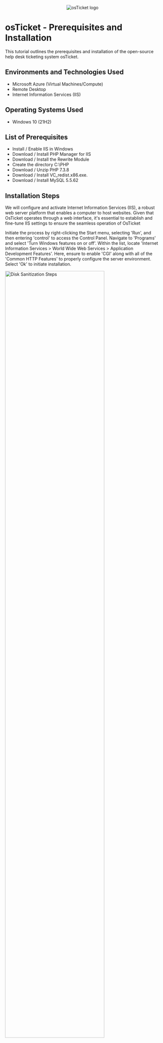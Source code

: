 <p align="center">
<img src="https://i.imgur.com/Clzj7Xs.png" alt="osTicket logo"/>
</p>

<h1>osTicket - Prerequisites and Installation</h1>
This tutorial outlines the prerequisites and installation of the open-source help desk ticketing system osTicket.<br />


<!---<h2>Video Demonstration</h2>

 ### [YouTube: How To Install osTicket with Prerequisites](https://www.youtube.com) --->

<h2>Environments and Technologies Used</h2>

- Microsoft Azure (Virtual Machines/Compute)
- Remote Desktop
- Internet Information Services (IIS)

<h2>Operating Systems Used </h2>

- Windows 10</b> (21H2)

<h2>List of Prerequisites</h2>

- Install / Enable IIS in Windows
- Download / Install PHP Manager for IIS
- Download / Install the Rewrite Module 
- Create the directory C:\PHP
- Download / Unzip PHP 7.3.8
- Download / Install VC_redist.x86.exe.
- Download / Install MySQL 5.5.62

<h2>Installation Steps</h2>

<p>
We will configure and activate Internet Information Services (IIS), a robust web server platform that enables a computer to host websites. Given that OsTicket operates through a web interface, it's essential to establish and fine-tune IIS settings to ensure the seamless operation of OsTicket<br/> 
 
Initiate the process by right-clicking the Start menu, selecting 'Run', and then entering 'control' to access the Control Panel. Navigate to 'Programs' and select 'Turn Windows features on or off'. Within the list, locate 'Internet Information Services > World Wide Web Services > Application Development Features'. Here, ensure to enable 'CGI' along with all of the 'Common HTTP Features' to properly configure the server environment. Select 'Ok' to initiate installation.
</p>
<p>
<img src="https://i.imgur.com/OxWAXSI.png" height="80%" width="80%" alt="Disk Sanitization Steps"/>
</p>
<br />

<p>
To verify the successful installation of IIS, open your web browser and enter '127.0.0.1' into the address bar. This IP address is known as the 'localhost' and is used to refer to the computer you're currently using. If IIS has been installed and configured correctly, you should be greeted with the default IIS welcome page. This step is crucial as it confirms that your system is properly set up to host web applications</p>
<p>
<img src="https://i.imgur.com/bn3eMwO.png" height="80%" width="80%" alt="Disk Sanitization Steps"/>
</p>
<br />

<p>
Proceed by Locating and downloading the 'PHP Manager for IIS' installer, specifically version 1.5.0 (PHPManagerForIIS_V1.5.0.msi). This tool is instrumental for seamlessly integrating PHP into your IIS environment, enabling dynamic content generation. Once downloaded, execute the installer to integrate PHP Manager into your IIS setup, thereby preparing your system for robust web development tasks involving PHP.</p>
<p>
<img src="https://i.imgur.com/BIBNx8G.png" height="80%" width="80%" alt="Disk Sanitization Steps"/>
</p>
<br />

<p>
From the Installation Files, download and install 'rewrite_amd64_en-US.msi' to enable URL rewriting, improving website navigation and SEO.</p>
<p>
<img src="https://i.imgur.com/MojMcEE.png" height="80%" width="80%" alt="Disk Sanitization Steps"/>
</p>
<br />

<p>
For optimal organization and accessibility, create a directory at C:\PHP to house PHP version 7.3.8. Specifically, use the non-thread safe version for Windows (php-7.3.8-nts-Win32-VC15-x86.zip) because when configuring PHP for use with IIS, the NTS version is preferred for its compatibility with FastCGI, improved performance, and more efficient resource management. This ensures that web applications run smoothly, with optimal response times and reliability. This dedicated folder streamlines PHP management and configuration within your environment</p>
<p>
<img src="https://i.imgur.com/0F9SS1a.png" height="80%" width="80%" alt="Disk Sanitization Steps"/>
</p>
<br />

<p>
Download PHP 7.3.8 (php-7.3.8-nts-Win32-VC15-x86.zip). Extract all</p>
<p>
<img src="https://i.imgur.com/vXEcmob.png" height="80%" width="80%" alt="Disk Sanitization Steps"/>
</p>
<br />

<p>
Unzip the contents into C:\PHP</p>
<p>
<img src="https://i.imgur.com/vVyAPL7.png" height="80%" width="80%" alt="Disk Sanitization Steps"/>
</p>
<br />

<p>
Download and install VC_redist.x86.exe.
</p>
<p>
<img src="https://i.imgur.com/CrdtBtx.png" height="80%" width="80%" alt="Disk Sanitization Steps"/>
</p>
<br />

<p>
Download and install MySQL 5.5.62 (mysql-5.5.62-win32.msi). Choose a Typical Setup.
</p>
<p>
<img src="https://i.imgur.com/M9opU8P.png" height="80%" width="80%" alt="Disk Sanitization Steps"/>
</p>
<br />

<p>
Choose a Standard Configuration and Install as Windows Service</p>
<p>
<img src="https://i.imgur.com/N5n9W93.png" height="80%" width="80%" alt="Disk Sanitization Steps"/>
</p>
<br />

<p>
Set your password</p>
<p>
<img src="https://i.imgur.com/nEoJbvK.png" height="80%" width="80%" alt="Disk Sanitization Steps"/>
</p>
<br />

<p>Finish
</p>
<p>
<img src="https://i.imgur.com/ZDXYRrn.png" height="80%" width="80%" alt="Disk Sanitization Steps"/>
</p>
<br />

<p>
Open IIS as an Admin
</p>
<p>
<img src="https://i.imgur.com/Ufbhfay.png" height="80%" width="80%" alt="Disk Sanitization Steps"/>
</p>
<br />

<p>
In IIS go to PHP Manager. You will see an alert that says "PHP is not enabled. Register new PHP version to enable PHP via FastCGI". Click on Register new PHP version.
Search files and go to C: > PHP > php.cgi</p>
<p>
<img src="https://i.imgur.com/GQiCl2C.png" height="80%" width="80%" alt="Disk Sanitization Steps"/>
</p>
<br />

<p>
Stop and Start the server</p>
<p>
<img src="https://i.imgur.com/2OGb66D.png" height="80%" width="80%" alt="Disk Sanitization Steps"/>
</p>
<br />

<p>
Install osTicket v1.15.8. Next extract and copy “upload” folder to c:\inetpub\wwwroot
</p>
<p>
<img src="https://i.imgur.com/6dhjmSn.png" height="80%" width="80%" alt="Disk Sanitization Steps"/>
</p>
<br />

<p>
<img src="https://i.imgur.com/ePEcOFi.png" height="80%" width="80%" alt="Disk Sanitization Steps"/>
</p>
<br />

<p>
Within c:\inetpub\wwwroot, Rename “upload” to “osTicket”
</p>
<p>
<img src="https://i.imgur.com/UNa9ilP.png" height="80%" width="80%" alt="Disk Sanitization Steps"/>
</p>
<br />

<p>
Stop and Start the server
</p>
<p>
<img src="https://i.imgur.com/2OGb66D.png" height="80%" width="80%" alt="Disk Sanitization Steps"/>
</p>
<br />

<p>
Go to sites -> Default -> osTicket and then on the right, click “Browse *:80”
</p>
<p>
<img src="https://i.imgur.com/SmnEbS4.png" height="80%" width="80%" alt="Disk Sanitization Steps"/>
</p>
<br />

<p>
Clicking "Browse *:80" will take us to the OsTicket Installer page</p>
<p>
<img src="https://i.imgur.com/qkOyY68.png" height="80%" width="80%" alt="Disk Sanitization Steps"/>
</p>
<br />

<p>
Go back to IIS, sites -> Default -> osTicket
<br />Double-click PHP Manager
<br />Click “Enable or disable an extension”
<br />Enable: php_imap.dll
<br />Enable: php_intl.dll
<br />Enable: php_opcache.dll
</p>
<p>
<img src="https://i.imgur.com/YfEM2IX.png" height="80%" width="80%" alt="Disk Sanitization Steps"/>
</p>
<br />

<p>
Refresh the osTicket site in your browser, observe the changes
</p>
<p>
<img src="https://i.imgur.com/eLsB2z1.png" height="80%" width="80%" alt="Disk Sanitization Steps"/>
</p>
<br />

<p>
Rename: ost-config.php<br />
From: C:\inetpub\wwwroot\osTicket\include\ost-sampleconfig.php<br />
To: C:\inetpub\wwwroot\osTicket\include\ost-config.php
</p>
<p>
<img src="https://i.imgur.com/EJ9xThR.png" height="80%" width="80%" alt="Disk Sanitization Steps"/>
</p>
<br />

<p>
<img src="https://i.imgur.com/Dh3Ht79.png" height="80%" width="80%" alt="Disk Sanitization Steps"/>
</p>
<br />

<p>
Assign Permissions: ost-config.php<br />
Right Click ost-config.php > Security > Advanced > Disable inheritance > Remove All</p>
<p>
<img src="https://i.imgur.com/77xA0ZO.png" height="80%" width="80%" alt="Disk Sanitization Steps"/>
</p>
<br />

<p>
Add and assign New Permissions > Everyone 
</p>
<p>
<img src="https://i.imgur.com/wuV1SG2.png" height="80%" width="80%" alt="Disk Sanitization Steps"/>
</p>
<br />

<p>
Check all Basic Permissions
</p>
<p>
<img src="https://i.imgur.com/pcdaUNz.png" height="80%" width="80%" alt="Disk Sanitization Steps"/>
</p>
<br />

<p>
Apply and ok the new permissions</p>
<p>
<img src="https://i.imgur.com/u8dfePc.png" height="80%" width="80%" alt="Disk Sanitization Steps"/>
</p>
<br />

<p>
Continue Setting up osTicket in the browser (click Continue)
</p>
<p>
<img src="https://i.imgur.com/NgnKYro.png" height="80%" width="80%" alt="Disk Sanitization Steps"/>
</p>
<br />

<p>
Name the Helpdesk<br />
Default email (receives email from customers) and setup the admin user
</p>
<p>
<img src="https://i.imgur.com/iY8r81o.png" height="80%" width="80%" alt="Disk Sanitization Steps"/>
</p>
<br />

<p>We will fill out this section after installing HeidiSQL</p>
</p>
<p>
<img src="https://i.imgur.com/UjGKuId.png" height="80%" width="80%" alt="Disk Sanitization Steps"/>
</p>
<br />

<p>download and install HeidiSQL.</p>
<p>
<img src="https://i.imgur.com/CE8T33M.png" height="80%" width="80%" alt="Disk Sanitization Steps"/>
</p>
<br />

<p>Open Heidi SQL
<p>
<img src="https://i.imgur.com/iPeq7hA.png" height="80%" width="80%" alt="Disk Sanitization Steps"/>
</p>
<br />

<p>Create a new session and set the root password. Finish by clicking open
</p>
<p>
<img src="https://i.imgur.com/yxklJrv.png" height="80%" width="80%" alt="Disk Sanitization Steps"/>
</p>
<br />

<p>Create a database called “osTicket”
</p>
<p>
<img src="https://i.imgur.com/vBasAeP.png" height="80%" width="80%" alt="Disk Sanitization Steps"/>
</p>
<br />

<p>
<img src="https://i.imgur.com/EvuDpoM.png" height="80%" width="80%" alt="Disk Sanitization Steps"/>
</p>
<br />

<p>
Continue Setting up osticket in the browser <br />
MySQL Database: osTicket <br />
MySQL Username: root <br />
MySQL Password: Password1 <br />
Click “Install Now”
</p>
<p>
<img src="https://i.imgur.com/P6pcsNu.png" height="80%" width="80%" alt="Disk Sanitization Steps"/>
</p>
<br />

<p>
Congratulations! OsTicket has been installed<br />
</p>
<p>
<img src="https://i.imgur.com/NeOuu0Z.png" height="80%" width="80%" alt="Disk Sanitization Steps"/>
</p>
<br />

<p>
Clean up <br /> 
Delete: C:\inetpub\wwwroot\osTicket\setup
</p>
<p>
<img src="https://i.imgur.com/Otb5XZR.png" height="80%" width="80%" alt="Disk Sanitization Steps"/>
</p>
<br />

<p>
Set Permissions to “Read” only: C:\inetpub\wwwroot\osTicket\include\ost-config.php</p>
<p>
<img src="https://i.imgur.com/ivK5wtD.png" height="80%" width="80%" alt="Disk Sanitization Steps"/>
</p>
<br />

<p>
Browse to your help desk login page: http://localhost/osTicket/scp/login.php
</p>
<p>
<img src="https://i.imgur.com/mVIqDbk.png" height="80%" width="80%" alt="Disk Sanitization Steps"/>
</p>
<br />

<p>
<img src="https://i.imgur.com/UDawVdl.png" height="80%" width="80%" alt="Disk Sanitization Steps"/>
</p>
<br />


